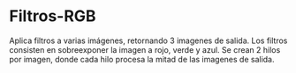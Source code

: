 # Filtros-RGB
Aplica filtros a varias imágenes, retornando 3 imagenes de salida.
Los filtros consisten en sobreexponer la imagen a rojo, verde y azul.
Se crean 2 hilos por imagen, donde cada hilo procesa la mitad de las imagenes de salida.
